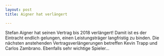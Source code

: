 ```yaml
---
layout: post
title: Aigner hat verlängert

---
```


Stefan Aigner hat seinen Vertrag bis 2018 verlängert! Damit ist es der Eintracht endlich gelungen, einen Leistungsträger langfristig zu binden. Die nächsten anstehenden Vertragsverlängerungen betreffen Kevin Trapp und Carlos Zambrano. Ebenfalls sehr wichtige Spieler...


